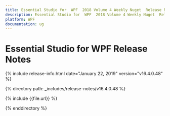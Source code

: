 ```yaml
---
title: Essential Studio for  WPF  2018 Volume 4 Weekly Nuget  Release Notes  
description: Essential Studio for  WPF  2018 Volume 4 Weekly Nuget  Release Notes  
platform: WPF
documentation: ug
---
```


# Essential Studio for  WPF  Release Notes  

{% include release-info.html date="January 22, 2019"  version="v16.4.0.48" %} 


{% directory path: _includes/release-notes/v16.4.0.48 %}

{% include {{file.url}} %}

{% enddirectory %}